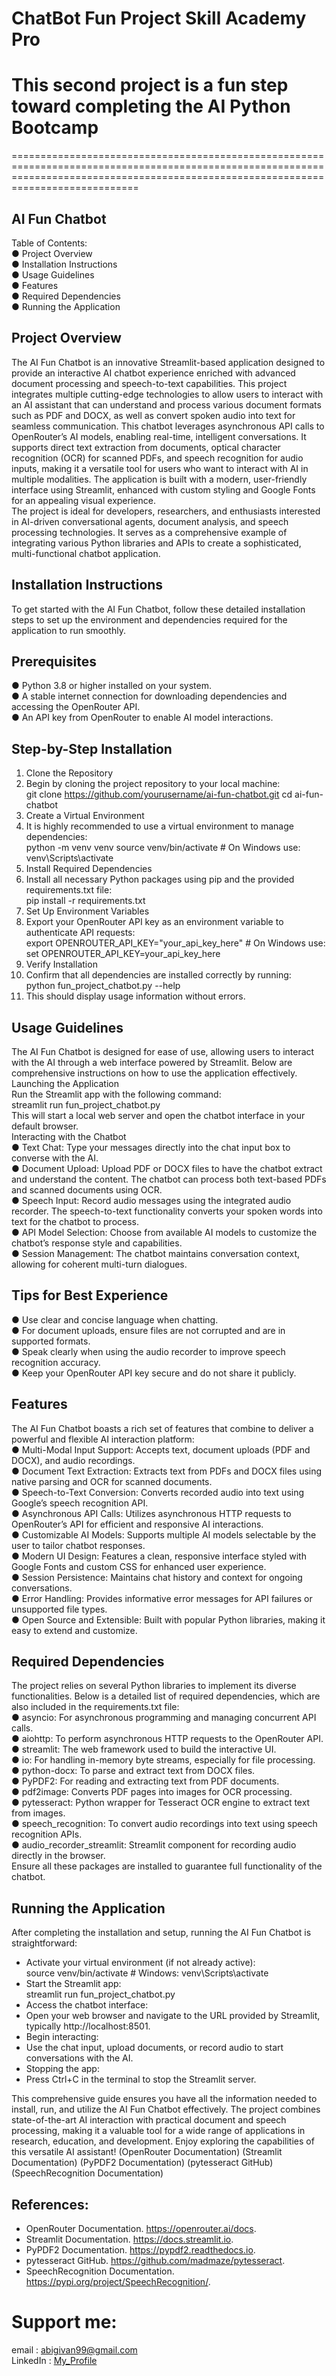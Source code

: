 # ChatBot Fun Project Skill Academy Pro
# This second project is a fun step toward completing the AI Python Bootcamp

========================================================================================================================================================================================


## AI Fun Chatbot <br>
Table of Contents: <br>
●	Project Overview<br>
●	Installation Instructions<br>
●	Usage Guidelines<br>
●	Features<br>
●	Required Dependencies<br>
●	Running the Application<br>

## Project Overview
The AI Fun Chatbot is an innovative Streamlit-based application designed to provide an interactive AI chatbot experience enriched with advanced document processing and speech-to-text capabilities. This project integrates multiple cutting-edge technologies to allow users to interact with an AI assistant that can understand and process various document formats such as PDF and DOCX, as well as convert spoken audio into text for seamless communication.
This chatbot leverages asynchronous API calls to OpenRouter’s AI models, enabling real-time, intelligent conversations. It supports direct text extraction from documents, optical character recognition (OCR) for scanned PDFs, and speech recognition for audio inputs, making it a versatile tool for users who want to interact with AI in multiple modalities. The application is built with a modern, user-friendly interface using Streamlit, enhanced with custom styling and Google Fonts for an appealing visual experience.<br>
The project is ideal for developers, researchers, and enthusiasts interested in AI-driven conversational agents, document analysis, and speech processing technologies. It serves as a comprehensive example of integrating various Python libraries and APIs to create a sophisticated, multi-functional chatbot application.<br>

## Installation Instructions<br>
To get started with the AI Fun Chatbot, follow these detailed installation steps to set up the environment and dependencies required for the application to run smoothly.<br>

## Prerequisites<br>
●	Python 3.8 or higher installed on your system.<br>
●	A stable internet connection for downloading dependencies and accessing the OpenRouter API.<br>
●	An API key from OpenRouter to enable AI model interactions.<br>

## Step-by-Step Installation <br>
1.	Clone the Repository<br>
2.	Begin by cloning the project repository to your local machine:<br>
git clone https://github.com/yourusername/ai-fun-chatbot.git cd ai-fun-chatbot <br>
3.	Create a Virtual Environment <br>
4.	It is highly recommended to use a virtual environment to manage dependencies:<br>
python -m venv venv source venv/bin/activate  # On Windows use: venv\Scripts\activate <br>
5.	Install Required Dependencies <br>
6.	Install all necessary Python packages using pip and the provided requirements.txt file:<br>
pip install -r requirements.txt <br>
7.	Set Up Environment Variables <br>
8.	Export your OpenRouter API key as an environment variable to authenticate API requests: <br>
export OPENROUTER_API_KEY="your_api_key_here"  # On Windows use: set OPENROUTER_API_KEY=your_api_key_here <br>
9.	Verify Installation <br>
10.	Confirm that all dependencies are installed correctly by running: <br>
python fun_project_chatbot.py --help <br>
11.	This should display usage information without errors. <br>

## Usage Guidelines <br>
The AI Fun Chatbot is designed for ease of use, allowing users to interact with the AI through a web interface powered by Streamlit. Below are comprehensive instructions on how to use the application effectively.
Launching the Application <br>
Run the Streamlit app with the following command:<br>
streamlit run fun_project_chatbot.py <br>
This will start a local web server and open the chatbot interface in your default browser.<br>
Interacting with the Chatbot <br>
●	Text Chat: Type your messages directly into the chat input box to converse with the AI.<br>
●	Document Upload: Upload PDF or DOCX files to have the chatbot extract and understand the content. The chatbot can process both text-based PDFs and scanned documents using OCR.<br>
●	Speech Input: Record audio messages using the integrated audio recorder. The speech-to-text functionality converts your spoken words into text for the chatbot to process.<br>
●	API Model Selection: Choose from available AI models to customize the chatbot’s response style and capabilities.<br>
●	Session Management: The chatbot maintains conversation context, allowing for coherent multi-turn dialogues.<br>

## Tips for Best Experience
●	Use clear and concise language when chatting.<br>
●	For document uploads, ensure files are not corrupted and are in supported formats.<br>
●	Speak clearly when using the audio recorder to improve speech recognition accuracy.<br>
●	Keep your OpenRouter API key secure and do not share it publicly.<br>

## Features
The AI Fun Chatbot boasts a rich set of features that combine to deliver a powerful and flexible AI interaction platform:<br>
●	Multi-Modal Input Support: Accepts text, document uploads (PDF and DOCX), and audio recordings.<br>
●	Document Text Extraction: Extracts text from PDFs and DOCX files using native parsing and OCR for scanned documents.<br>
●	Speech-to-Text Conversion: Converts recorded audio into text using Google’s speech recognition API.<br>
●	Asynchronous API Calls: Utilizes asynchronous HTTP requests to OpenRouter’s API for efficient and responsive AI interactions.<br>
●	Customizable AI Models: Supports multiple AI models selectable by the user to tailor chatbot responses.<br>
●	Modern UI Design: Features a clean, responsive interface styled with Google Fonts and custom CSS for enhanced user experience.<br>
●	Session Persistence: Maintains chat history and context for ongoing conversations.<br>
●	Error Handling: Provides informative error messages for API failures or unsupported file types.<br>
●	Open Source and Extensible: Built with popular Python libraries, making it easy to extend and customize.<br>

## Required Dependencies
The project relies on several Python libraries to implement its diverse functionalities. Below is a detailed list of required dependencies, which are also included in the requirements.txt file:<br>
●	asyncio: For asynchronous programming and managing concurrent API calls.<br>
●	aiohttp: To perform asynchronous HTTP requests to the OpenRouter API.<br>
●	streamlit: The web framework used to build the interactive UI.<br>
●	io: For handling in-memory byte streams, especially for file processing.<br>
●	python-docx: To parse and extract text from DOCX files.<br>
●	PyPDF2: For reading and extracting text from PDF documents.<br>
●	pdf2image: Converts PDF pages into images for OCR processing.<br>
●	pytesseract: Python wrapper for Tesseract OCR engine to extract text from images.<br>
●	speech_recognition: To convert audio recordings into text using speech recognition APIs.<br>
●	audio_recorder_streamlit: Streamlit component for recording audio directly in the browser.<br>
Ensure all these packages are installed to guarantee full functionality of the chatbot.<br>

## Running the Application
After completing the installation and setup, running the AI Fun Chatbot is straightforward:<br>
*	Activate your virtual environment (if not already active):<br>
source venv/bin/activate  # Windows: venv\Scripts\activate<br>
*	Start the Streamlit app:<br>
streamlit run fun_project_chatbot.py<br>
*	Access the chatbot interface:<br>
*	Open your web browser and navigate to the URL provided by Streamlit, typically http://localhost:8501.<br>
*  Begin interacting:<br>
* Use the chat input, upload documents, or record audio to start conversations with the AI.<br>
*	Stopping the app:<br>
*	Press Ctrl+C in the terminal to stop the Streamlit server.<br>

This comprehensive guide ensures you have all the information needed to install, run, and utilize the AI Fun Chatbot effectively. The project combines state-of-the-art AI interaction with practical document and speech processing, making it a valuable tool for a wide range of applications in research, education, and development. Enjoy exploring the capabilities of this versatile AI assistant! (OpenRouter Documentation) (Streamlit Documentation) (PyPDF2 Documentation) (pytesseract GitHub) (SpeechRecognition Documentation)<br>

## References:<br>
- OpenRouter Documentation. https://openrouter.ai/docs. <br>
- Streamlit Documentation. https://docs.streamlit.io. <br>
- PyPDF2 Documentation. https://pypdf2.readthedocs.io. <br>
- pytesseract GitHub. https://github.com/madmaze/pytesseract. <br>
- SpeechRecognition Documentation. https://pypi.org/project/SpeechRecognition/. <br>

# Support me:<br>
email    : abigivan99@gmail.com<br>
LinkedIn : [My_Profile](https://www.linkedin.com/in/abizar-al-gifari/)
